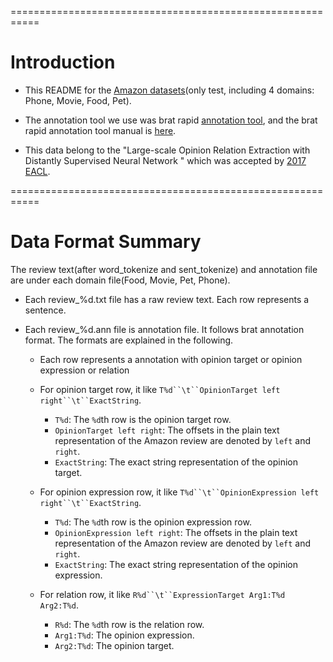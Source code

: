 ===========================================================

# Introduction

- This README for the [Amazon datasets](http://jmcauley.ucsd.edu/data/amazon/)(only test, including 4 domains: Phone, Movie, Food, Pet).

- The annotation tool we use was brat rapid [annotation tool](http://brat.nlplab.org/), and the brat rapid annotation tool manual is [here](http://brat.nlplab.org/manual.html).

- This data belong to the "Large-scale Opinion Relation Extraction with Distantly Supervised Neural Network
" which was accepted by [2017 EACL](http://www.eacl2017.org/index.php/program/accepted-papers).

===========================================================

# Data Format Summary

The review text(after word_tokenize and sent_tokenize) and annotation file are under each domain file(Food, Movie, Pet, Phone).

- Each review_%d.txt file has a raw review text. Each row represents a sentence.

- Each review_%d.ann file is annotation file. It follows brat annotation format. The formats are explained in the following.

  - Each row represents a annotation with opinion target or opinion expression or relation

  - For opinion target row, it like `T%d``\t``OpinionTarget left right``\t``ExactString`.
  	- `T%d`: The `%d`th row is the opinion target row.
  	- `OpinionTarget left right`: The offsets in the plain text representation of the Amazon review are denoted by `left` and `right`.
  	- `ExactString`: The exact string representation of the opinion target.

  - For opinion expression row, it like `T%d``\t``OpinionExpression left right``\t``ExactString`.
  	- `T%d`: The `%d`th row is the opinion expression row.
  	- `OpinionExpression left right`: The offsets in the plain text representation of the Amazon review are denoted by `left` and `right`.
  	- `ExactString`: The exact string representation of the opinion expression.

  - For relation row, it like `R%d``\t``ExpressionTarget Arg1:T%d Arg2:T%d`.
  	- `R%d`: The `%d`th row is the relation row.
  	- `Arg1:T%d`: The opinion expression.
  	- `Arg2:T%d`: The opinion target.
